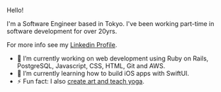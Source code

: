 Hello! 

I'm a Software Engineer based in Tokyo. I've been working part-time in software development for over 20yrs.

For more info see my [Linkedin Profile](https://www.linkedin.com/in/gracekishino/).

- 🔭 I’m currently working on web development using Ruby on Rails, PostgreSQL, Javascript, CSS, HTML, Git and AWS.
- 🌱 I’m currently learning how to build iOS apps with SwiftUI.
- ⚡ Fun fact: I also [create art and teach yoga](https://twigtea.com).


<!--
**gracekishino/gracekishino** is a ✨ _special_ ✨ repository because its `README.md` (this file) appears on your GitHub profile.

Here are some ideas to get you started:

- 👯 I’m looking to collaborate on ...
- 🤔 I’m looking for help with ...
- 💬 Ask me about ...
- 📫 How to reach me: ...
- 😄 Pronouns: ...
- ⚡ Fun fact: ...
-->

